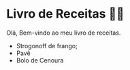 # Livro de Receitas :man_cook:



Olá, Bem-vindo ao meu livro de receitas.

- Strogonoff de frango; 
- Pavê 
- Bolo de Cenoura
